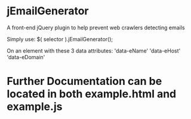 # jEmailGenerator
A front-end jQuery plugin to help prevent web crawlers detecting emails

Simply use: $( selector ).jEmailGenerator();

On an element with these 3 data attributes:
'data-eName' 'data-eHost' 'data-eDomain'

# Further Documentation can be located in both example.html and example.js

